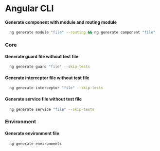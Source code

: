 # Angular CLI

#### Generate component with module and routing module
```bash
  ng generate module "file" --routing && ng generate component "file"
```

### Core

#### Generate guard file without test file
```bash
  ng generate guard "file" --skip-tests
```
#### Generate interceptor file without test file
```bash
  ng generate interceptor "file" --skip-tests
```
#### Generate service file without test file
```bash
  ng generate service "file" --skip-tests
```

### Environment
#### Generate environment file
```bash
  ng generate environments
```